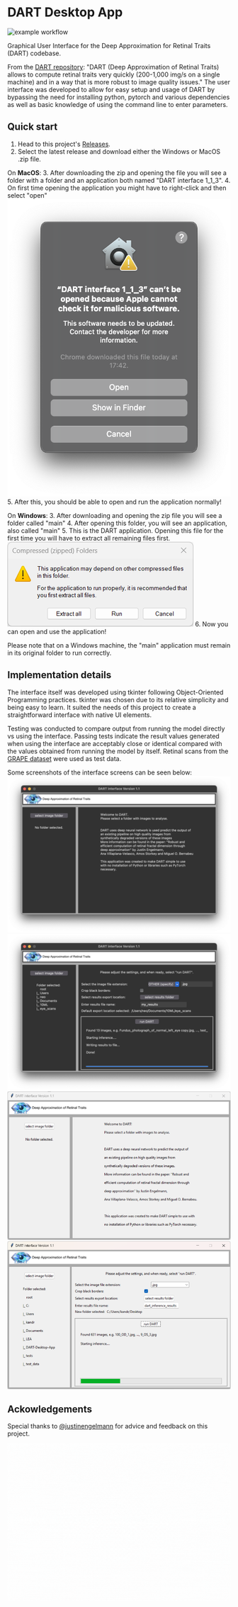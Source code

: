 # DART Desktop App  
  
![example workflow](https://github.com/eazXneo/DART-Desktop-App/actions/workflows/python-app.yml/badge.svg)  
  
Graphical User Interface for the Deep Approximation for Retinal Traits (DART) codebase. 

From the [DART repository](https://github.com/justinengelmann/DART_retinal_fractal_dimension): "DART (Deep Approximation of Retinal Traits) allows to compute retinal traits very quickly (200-1,000 img/s on a single machine) and in a way that is more robust to image quality issues." The user interface was developed to allow for easy setup and usage of DART by bypassing the need for installing python, pytorch and various dependencies as well as basic knowledge of using the command line to enter parameters.

## Quick start

1. Head to this project's [Releases](https://github.com/eazXneo/DART-Desktop-App/releases).
2. Select the latest release and download either the Windows or MacOS .zip file.

On **MacOS**:
3. After downloading the zip and opening the file you will see a folder with a folder and an application both named "DART interface 1_1_3".
4. On first time opening the application you might have to right-click and then select "open"
![macOS warning open first time](.github/art/warning_mac.png)
5. After this, you should be able to open and run the application normally!

On **Windows**:
3. After downloading and opening the zip file you will see a folder called "main"
4. After opening this folder, you will see an application, also called "main"
5. This is the DART application. Opening this file for the first time you will have to extract all remaining files first.
![Windows run first time](.github/art/first%20time%20extracting%20files%20on%20Windows.png)
6. Now you can open and use the application!

Please note that on a Windows machine, the "main" application must remain in its original folder to run correctly.

## Implementation details 
The interface itself was developed using tkinter following Object-Oriented Programming practices. tkinter was chosen due to its relative simplicity and being easy to learn. It suited the needs of this project to create a straightforward interface with native UI elements.

Testing was conducted to compare output from running the model directly vs using the interface. Passing tests indicate the result values generated when using the interface are acceptably close or identical compared with the values obtained from running the model by itself. Retinal scans from the [GRAPE dataset](https://springernature.figshare.com/articles/dataset/GRAPE_dataset_CFPs/23575926?backTo=%2Fcollections%2FGRAPE_A_multi-modal_glaucoma_dataset_of_follow-up_visual_field_and_fundus_images_for_glaucoma_management%2F6406319&file=41358156) were used as test data.

Some screenshots of the interface screens can be seen below:
![welcome screen](.github/art/welcome.png)
![basic run using DART Desktop app](.github/art/basic_run.png)
![welcome screen windows](.github/art/windows_welcome.png)
![basic run using DART Desktop app windows](.github/art/windows_run1.png)
## Ackowledgements
Special thanks to [@justinengelmann](https://github.com/justinengelmann) for advice and feedback on this project.

![basic run using DART Desktop app](.github/art/splash_screen.gif)